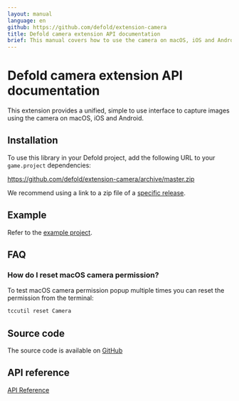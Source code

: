 ```yaml
---
layout: manual
language: en
github: https://github.com/defold/extension-camera
title: Defold camera extension API documentation
brief: This manual covers how to use the camera on macOS, iOS and Android in Defold.
---
```


# Defold camera extension API documentation

This extension provides a unified, simple to use interface to capture images using the camera on macOS, iOS and Android.


## Installation
To use this library in your Defold project, add the following URL to your `game.project` dependencies:

https://github.com/defold/extension-camera/archive/master.zip

We recommend using a link to a zip file of a [specific release](https://github.com/defold/extension-camera/releases).


## Example

Refer to the [example project](https://github.com/defold/extension-camera/blob/master/main/main.script).


## FAQ

### How do I reset macOS camera permission?

To test macOS camera permission popup multiple times you can reset the permission from the terminal:

```bash
tccutil reset Camera
```


## Source code

The source code is available on [GitHub](https://github.com/defold/extension-camera)


## API reference
[API Reference](/extension-camera/camera_api)